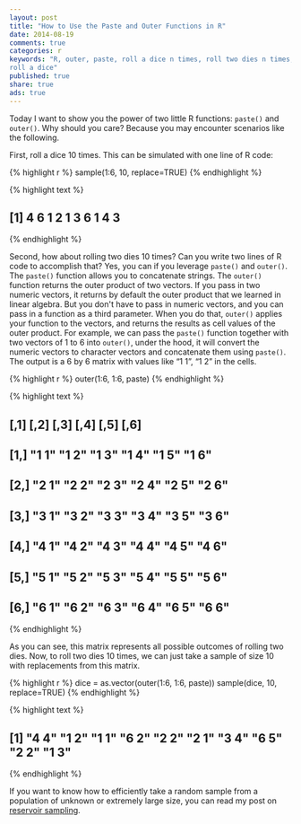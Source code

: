 ```yaml
---
layout: post
title: "How to Use the Paste and Outer Functions in R"
date: 2014-08-19 
comments: true
categories: r
keywords: "R, outer, paste, roll a dice n times, roll two dies n times,
roll a dice"
published: true
share: true
ads: true
---
```


Today I want to show you the power of two little R functions: `paste()` and `outer()`. Why should you care? Because you may encounter scenarios like the following.

First, roll a dice 10 times. This can be simulated with one line of R code:

{% highlight r %}
sample(1:6, 10, replace=TRUE)
{% endhighlight %}



{% highlight text %}
##  [1] 4 6 1 2 1 3 6 1 4 3
{% endhighlight %}

Second, how about rolling two dies 10 times? Can you write two lines of R code to accomplish that? Yes, you can if you leverage `paste()` and `outer()`. The `paste()` function allows you to concatenate strings. The `outer()` function returns the outer product of two vectors. If you pass in two numeric vectors, it returns by default the outer product that we learned in linear algebra. But you don't have to pass in numeric vectors, and you can pass in a function as a third parameter. When you do that, `outer()` applies your function to the vectors, and returns the results as cell values of the outer product. For example, we can pass the `paste()` function together with two vectors of 1 to 6 into `outer()`, under the hood, it will convert the numeric vectors to character vectors and concatenate them using `paste()`. The output is a 6 by 6 matrix with values like “1 1”, “1 2” in the cells.

{% highlight r %}
outer(1:6, 1:6, paste)
{% endhighlight %}



{% highlight text %}
##      [,1]  [,2]  [,3]  [,4]  [,5]  [,6] 
## [1,] "1 1" "1 2" "1 3" "1 4" "1 5" "1 6"
## [2,] "2 1" "2 2" "2 3" "2 4" "2 5" "2 6"
## [3,] "3 1" "3 2" "3 3" "3 4" "3 5" "3 6"
## [4,] "4 1" "4 2" "4 3" "4 4" "4 5" "4 6"
## [5,] "5 1" "5 2" "5 3" "5 4" "5 5" "5 6"
## [6,] "6 1" "6 2" "6 3" "6 4" "6 5" "6 6"
{% endhighlight %}

As you can see, this matrix represents all possible outcomes of rolling two dies. Now, to roll two dies 10 times, we can just take a sample of size 10 with replacements from this matrix.

{% highlight r %}
dice = as.vector(outer(1:6, 1:6, paste))
sample(dice, 10, replace=TRUE)
{% endhighlight %}



{% highlight text %}
##  [1] "4 4" "1 2" "1 1" "6 2" "2 2" "2 1" "3 4" "6 5" "2 2" "1 3"
{% endhighlight %}

If you want to know how to efficiently take a random sample from a population of unknown or extremely large size, you can read my post on [reservoir sampling](https://masterr.org/da/reservoir-sampling-and-algorithm-r/).
